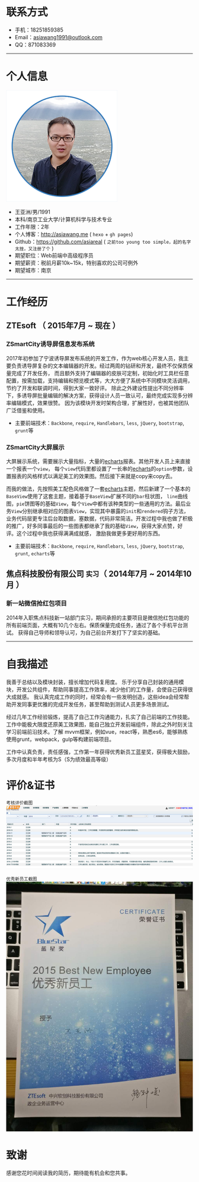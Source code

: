 # 联系方式

- 手机：18251859385
- Email：asiawang1991@outlook.com
- QQ：871083369

---

# 个人信息

 ![个人照片](images/me.png)
 - 王亚洲/男/1991 
 - 本科/南京工业大学/计算机科学与技术专业 
 - 工作年限：2年
 - 个人博客：http://asiawang.me ( `hexo` + `gh pages`)
 - Github：https://github.com/asiareal ( `之前too young too simple，起的名字太挫，又注册了个` )
 - 期望职位：Web前端中高级程序员
 - 期望薪资：税前月薪10k~15k，特别喜欢的公司可例外
 - 期望城市：南京

---

# 工作经历

## ZTEsoft （ 2015年7月 ~ 现在 ）

### ZSmartCity诱导屏信息发布系统
2017年初参加了宁波诱导屏发布系统的开发工作，作为web核心开发人员，我主要负责诱导屏复杂的文本编辑器的开发。经过两周的钻研和开发，最终不仅保质保量完成了开发任务，
而且额外支持了编辑器的皮肤可定制，初始化时工具栏任意配置，按需加载，支持编辑和预览模式等，大大方便了系统中不同模块灵活调用，节约了开发和联调时间，得到大家一致好评。
除此之外建设性提出不同分辨率下，多诱导屏批量编辑的解决方案，获得设计人员一致认可，最终完成实现多分辨率编辑模式，效果很赞。
因为该模块开发时架构合理，扩展性好，也被其他团队广泛借鉴和使用。

- 主要前端技术：`Backbone`, `require`, `Handlebars`, `less`, `jQuery`, `bootstrap`, `grunt`等

### ZSmartCity大屏展示 
大屏展示系统，需要展示大量指标，大量的[echarts](http://echarts.baidu.com/)报表。其他开发人员上来直接一个报表一个`view`，
每个`view`代码里都设置了一长串的[echarts](http://echarts.baidu.com/)的`option`参数，设置报表的风格样式以满足美工的效果图。然后接下来就是copy来copy去。

而我的做法，先按照美工配色风格做了一套[echarts](http://echarts.baidu.com/)主题，然后新建了一个基本的`BaseView`使用了这套主题，接着基于`BaseView`扩展不同的`bar`柱状图，
`line`曲线图，`pie`饼图等的基础`View`，每个`View`中都有该种类型的一些通用的方法。最后业务`View`分别继承相对应的图表`View`，实现其中暴露的`init`和`rendered`钩子方法，
业务代码层更专注后台取数据，塞数据，代码非常简洁。开发过程中我也做了积极的推广，好多同事最后的一些图表都继承了我的基础`View`，获得大家点赞，好评。这个过程中我也获得满满成就感，
激励我做更多更好用的东西。

- 主要前端技术：`Backbone`, `require`, `Handlebars`, `less`, `jQuery`, `bootstrap`, `grunt`, `echarts`等 

## 焦点科技股份有限公司 `实习`（ 2014年7月 ~ 2014年10月 ）

### 新一站微信抢红包项目 
2014年入职焦点科技新一站部门实习，期间承担的主要项目是微信抢红包功能的所有前端页面，大概有10几个左右。保质保量完成任务，通过了各个手机平台测试。
获得自己导师和领导认可，为自己前台开发打下了坚实的基础。

---

# 自我描述
我善于总结以及模块封装，擅长增加代码复用度。
乐于分享自己封装的通用模块，开发公共组件，帮助同事提高工作效率，减少他们的工作量，会使自己获得很大成就感。
我认真完成工作的同时，经常会有一些发明创造，这些idea会经常帮助开发同事更优雅的完成开发任务，甚至帮助到测试人员更多场景测试。

经过几年工作经验锻炼，提高了自己工作沟通能力，扎实了自己前端的工作技能。工作中能极大限度还原美工效果图，能自己独立开发前端组件，除此之外时刻关注学习前端前沿技术。了解 mvvm框架，例如vue，react等，熟悉es6，能够熟练使用grunt，webpack，gulp等构建前端项目。

工作中认真负责，责任感强，工作第一年获得优秀新员工蓝星奖，获得极大鼓励，多次月度和半年考核为S（S为绩效最高等级）

# 评价&证书
`考核评价截图`
![oa](images/oa.png)

`优秀新员工截图`
![证书](images/zs.jpeg)



# 致谢
感谢您花时间阅读我的简历，期待能有机会和您共事。
